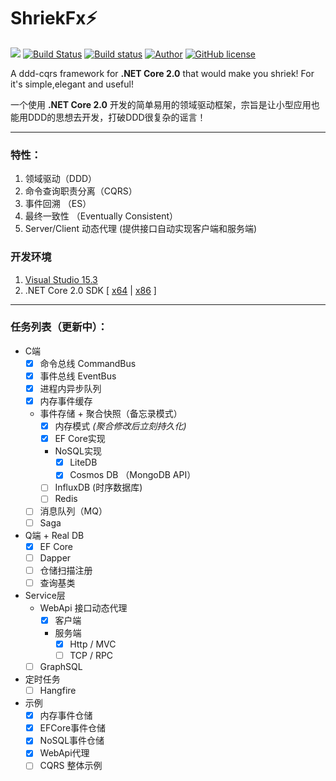 # ShriekFx:zap: 
[![](https://img.shields.io/badge/.NET%20Core-2.0.0-brightgreen.svg?style=flat-square)](https://www.microsoft.com/net/download/core) 
[![Build Status](https://travis-ci.org/ElderJames/shriek-fx.svg?branch=master)](https://travis-ci.org/ElderJames/shriek-fx)
[![Build status](https://ci.appveyor.com/api/projects/status/mcwi2kqe0daija6c?svg=true)](https://ci.appveyor.com/project/ElderJames/shriekfx)
[![Author](https://img.shields.io/badge/author-ElderJames-brightgreen.svg?style=flat-square)](https://yangshunjie.com)
[![GitHub license](https://img.shields.io/badge/license-MIT-brightgreen.svg?style=flat-square)](https://github.com/ElderJames/ShriekFx/blob/master/LICENSE)  

A ddd-cqrs framework for **.NET Core 2.0**  that would make you shriek! For it's simple,elegant and useful!

一个使用 **.NET Core 2.0** 开发的简单易用的领域驱动框架，宗旨是让小型应用也能用DDD的思想去开发，打破DDD很复杂的谣言！

---

### 特性：

1. 领域驱动（DDD）
2. 命令查询职责分离（CQRS）
3. 事件回溯 （ES）
4. 最终一致性 （Eventually Consistent）
5. Server/Client 动态代理 (提供接口自动实现客户端和服务端)

### 开发环境

1. [Visual Studio 15.3](https://www.visualstudio.com/zh-hans/thank-you-downloading-visual-studio/?sku=Community&rel=15)
2. .NET Core 2.0 SDK [ [x64](https://download.microsoft.com/download/0/F/D/0FD852A4-7EA1-4E2A-983A-0484AC19B92C/dotnet-sdk-2.0.0-win-x64.exe) | [x86](https://download.microsoft.com/download/0/F/D/0FD852A4-7EA1-4E2A-983A-0484AC19B92C/dotnet-sdk-2.0.0-win-x86.exe) ]

---

### 任务列表（更新中）：

- C端
  - [x] 命令总线 CommandBus
  - [x] 事件总线 EventBus
  - [x] 进程内异步队列
  - [x] 内存事件缓存
  - 事件存储 + 聚合快照（备忘录模式）
    - [x] 内存模式 *(聚合修改后立刻持久化)*
    - [x] EF Core实现
    - NoSQL实现
		- [x] LiteDB
		- [x] Cosmos DB （MongoDB API）
	- [ ] InfluxDB (时序数据库)
    - [ ] Redis
  - [ ] 消息队列（MQ）
  - [ ] Saga
- Q端 + Real DB 
  - [x] EF Core
  - [ ] Dapper
  - [ ] 仓储扫描注册
  - [ ] 查询基类
- Service层
  - WebApi 接口动态代理
    - [x] 客户端
    - 服务端 
      - [x] Http / MVC
      - [ ] TCP  / RPC
  - [ ] GraphSQL
- 定时任务
  - [ ] Hangfire   
- 示例
  - [x] 内存事件仓储
  - [x] EFCore事件仓储
  - [x] NoSQL事件仓储
  - [x] WebApi代理
  - [ ] CQRS 整体示例
